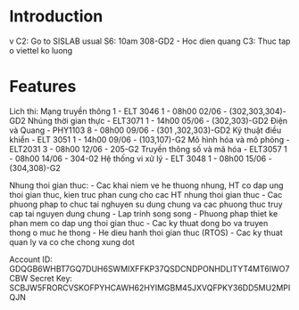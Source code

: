 <!---
/*******************************************************************************
// Project name   :
// File name      : Weekday.md
// Created date   : Mon 15 May 2017
// Author         : Huy Hung Ho
// Last modified  : Mon 15 May 2017
// Desc           :
*******************************************************************************/
-->
Introduction
============
v   C2: Go to SISLAB usual
    S6: 10am 308-GD2 - Hoc dien quang
    C3: Thuc tap o viettel ko luong

Features
========
Lich thi:
    Mạng truyền thông 1 - ELT 3046 1        - 08h00 02/06 - (302,303,304)-GD2
    Nhúng thời gian thực - ELT3071 1        - 14h00 05/06 - (302,303)-GD2
    Điện và Quang - PHY1103 8               - 08h00 09/06 - (301 ,302,303)-GD2
    Kỹ thuật điều khiển - ELT 3051 1        - 14h00 09/06 - (103,107)-G2
    Mô hình hóa và mô phỏng - ELT2031 3     - 08h00 12/06 - 205-G2
    Truyền thông số và mã hóa - ELT3057 1   - 08h00 14/06 - 304-02
    Hệ thống vi xử lý - ELT 3048 1          - 08h00 15/06 - (304,308)-G2

Nhung thoi gian thuc:
    - Cac khai niem ve he thuong nhung, HT co dap ung thoi gian thuc, kien truc
    phan cung cho cac HT nhung thoi gian thuc
    - Cac phuong phap to chuc tai nghuyen su dung chung va cac phuong thuc truy
      cap tai nguyen dung chung
    - Lap trinh song song
    - Phuong phap thiet ke phan mem co dap ung thoi gian thuc
    - Cac ky thuat dong bo va truyen thong o muc he thong
    - He dieu hanh thoi gian thuc (RTOS)
    - Cac ky thuat quan ly va co che chong xung dot

Account ID: GDQGB6WHBT7GQ7DUH6SWMIXFFKP37QSDCNDPONHDLITYT4MT6IWO7CBW
Secret Key: SCBJW5FRORCVSKOFPYHCAWH62HYIMGBM45JXVQFPKY36DD5MU2MPIQJN
